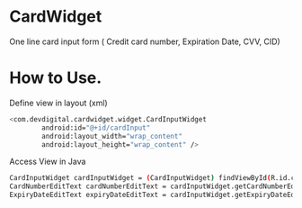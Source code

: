 # CardWidget
One line card input form ( Credit card number, Expiration Date, CVV, CID)

# How to Use.

Define view in layout (xml)
```sh
<com.devdigital.cardwidget.widget.CardInputWidget
        android:id="@+id/cardInput"
        android:layout_width="wrap_content"
        android:layout_height="wrap_content" />
```
Access View in Java
```sh
CardInputWidget cardInputWidget = (CardInputWidget) findViewById(R.id.cardInput);
CardNumberEditText cardNumberEditText = cardInputWidget.getCardNumberEditText();
ExpiryDateEditText expiryDateEditText = cardInputWidget.getExpiryDateEditText();
```
